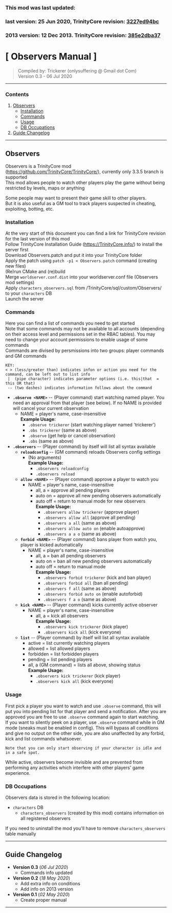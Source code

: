 ### This mod was last updated:
### last version: 25 Jun 2020, TrinityCore revision: [3227ed94bc](https://github.com/TrinityCore/TrinityCore/commit/3227ed94bc)
### 2013 version: 12 Dec 2013. TrinityCore revision: [385e2dba37](https://github.com/TrinityCore/TrinityCore/commit/385e2dba37)

# [ Observers Manual ]
>Compiled by: Trickerer (onlysuffering @ Gmail dot Com)  
>Version 0.3 - 06 Jul 2020  

---------------------------------------
### Contents
1. [Observers](#observers)
    - [Installation](#installation)
    - [Commands](#commands)
    - [Usage](#usage)
    - [DB Occupations](#db-occupations)
3. [Guide Changelog](#guide-changelog)

---------------------------------------

## Observers
Observers is a TrinityCore mod (https://github.com/TrinityCore/TrinityCore/), currently only 3.3.5 branch is supported  
This mod allows people to watch other players play the game without being restricted by levels, maps or anything  

Some people may want to present their game skill to other players.  
But it is also useful as a GM tool to track players suspected in cheating, exploiting, botting, etc.  

### Installation
At the very start of this document you can find a link for TrinityCore revision for the last version of this mod  
Follow TrinityCore Installation Guide (https://TrinityCore.info/) to install the server first  
Download Observers.patch and put it into your TrinityCore folder  
Apply the patch using `patch -p1 < Observers.patch` command (creating new files)  
(Re)run CMake and (re)build  
Merge `worldserver.conf.dist` into your worldserver.conf file (Observers mod settings)  
Apply `characters_observers.sql` from /TrinityCore/sql/custom/Observers/ to your `characters` DB  
Launch the server

### Commands
Here you can find a list of commands you need to get started  
Note that some commands may not be available to all accounts (depending on their access level and permissions set in the RBAC tables). You may need to change your account permissions to enable usage of some commands  
Commands are divised by persmissions into two groups: player commands and GM commands
```
KEY:
< > (less/greater than) indicates infon or action you need for the command, can be left out to list info  
 |  (pipe character) indicates parameter options (i.e. this|that  = this OR that)  
 -- (two dashes) indicates information follows about the command  
```
* **`.observe <NAME>`** -- (Player command) start watching named player. You need an approval from that player (see below). If no NAME is provided will cancel your current observation  
    - NAME = player's name, case-insensitive  
    **Example Usage:**  
        - `.observe trickerer` (start watching player named 'trickerer')  
        - `.obs trickerer` (same as above)  
        - `.observe` (get help or cancel observation)  
        - `.obs` (same as above)  
* **`.observers`** -- (Player command) by itself will list all syntax available  
    - **`reloadconfig`** -- (GM command) reloads Observers config settings  
        - (No arguments)  
        **Example Usage:**  
            - `.observers reloadconfig`  
            - `.observers reload`  
    - **`allow <NAME>`** -- (Player command) approve a player to watch you  
        - NAME = player's name, case-insensitive  
            - all, a = approve all pending players  
            - auto on = approve all new pending observers automatically  
            - auto off = return to manual mode for new observers  
            **Example Usage:**  
                - `.observers allow trickerer` (approve player)  
                - `.observers allow all` (approve all pending)  
                - `.observers a all` (same as above)  
                - `.observers allow auto on` (enable autoapprove)  
                - `.observers a a o` (same as above)  
    - **`forbid <NAME>`** -- (Player command) bans player from watch you, player is kicked automatically  
        - NAME = player's name, case-insensitive  
            - all, a = ban all pending observers  
            - auto on = ban all new pending observers automatically  
            - auto off = return to manual mode  
            **Example Usage:**  
                - `.observers forbid trickerer` (kick and ban player)  
                - `.observers forbid all` (ban all pending)  
                - `.observers f all` (same as above)  
                - `.observers forbid auto on` (enable autoforbid)  
                - `.observers f a o` (same as above)  
    - **`kick <NAME>`** -- (Player command) kicks currently active observer  
        - NAME = player's name, case-insensitive  
            - all, a = kick all observers  
            **Example Usage:**  
                - `.observers kick trickerer` (kick player)  
                - `.observers kick all` (kick everyone)  
    - **`list`** -- (Player command) by itself will list all syntax available  
        - active = list currently watching players  
        - allowed = list allowed players  
        - forbidden = list forbidden players  
        - pending = list pending players  
        - all, a (GM command) = lists all above, showing status  
        **Example Usage:**  
            - `.observers kick trickerer` (kick player)  
            - `.observers kick all` (kick everyone)  

### Usage
First pick a player you want to watch and use `.observe` command, this will put you into pending list for that player and send a notification. After you are approved you are free to use `.observe` command again to start watching.  
If you want to silently peek on a player, use `.observe` command while in GM mode (sneaks must be enabled in config). This will bypass all conditions and give no output on the other side, you are also unaffected by any forbid, kick and list commands whatsoever.  
```
Note that you can only start observing if your character is idle and in a safe spot.
```
  
While active, observers become invisible and are prevented from performing any activities which interfere with other players' game experience. 
### DB Occupations
Observers data is stored in the following location:

- `characters` DB
    - `characters_observers` (created by this mod) contains information on all registered observers  

If you need to uninstall the mod you'll have to remove `characters_observers` table manually

---------------------------------------
## Guide Changelog

- **Version 0.3** (_06 Jul 2020_)
    - Commands info updated
- **Version 0.2** (_18 May 2020_)
    - Add extra info on conditions
    - Add info on 2013 version
- **Version 0.1** (_02 May 2020_)
    - Create proper manual

---------------------------------------
